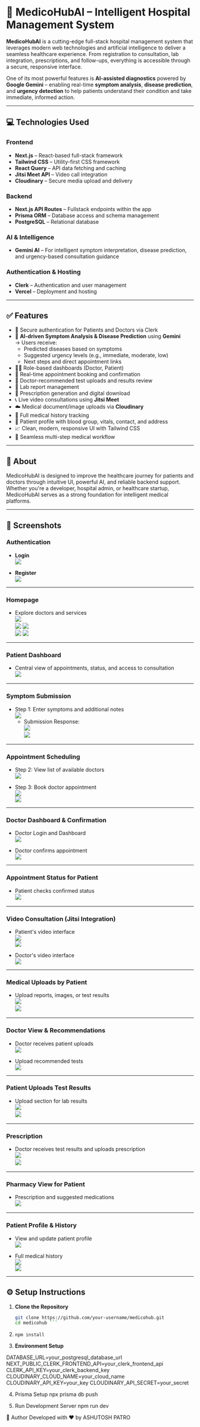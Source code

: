<!-- This is a [Next.js](https://nextjs.org) project bootstrapped with [`create-next-app`](https://nextjs.org/docs/app/api-reference/cli/create-next-app).

## Getting Started

First, run the development server:

```bash
npm run dev
# or
yarn dev
# or
pnpm dev
# or
bun dev
```

Open [http://localhost:3000](http://localhost:3000) with your browser to see the result.

You can start editing the page by modifying `app/page.tsx`. The page auto-updates as you edit the file.

This project uses [`next/font`](https://nextjs.org/docs/app/building-your-application/optimizing/fonts) to automatically optimize and load [Geist](https://vercel.com/font), a new font family for Vercel.

## Learn More

To learn more about Next.js, take a look at the following resources:

- [Next.js Documentation](https://nextjs.org/docs) - learn about Next.js features and API.
- [Learn Next.js](https://nextjs.org/learn) - an interactive Next.js tutorial.

You can check out [the Next.js GitHub repository](https://github.com/vercel/next.js) - your feedback and contributions are welcome!

## Deploy on Vercel

The easiest way to deploy your Next.js app is to use the [Vercel Platform](https://vercel.com/new?utm_medium=default-template&filter=next.js&utm_source=create-next-app&utm_campaign=create-next-app-readme) from the creators of Next.js.

Check out our [Next.js deployment documentation](https://nextjs.org/docs/app/building-your-application/deploying) for more details. -->

# 🏥 MedicoHubAI – Intelligent Hospital Management System

**MedicoHubAI** is a cutting-edge full-stack hospital management system that leverages modern web technologies and artificial intelligence to deliver a seamless healthcare experience. From registration to consultation, lab integration, prescriptions, and follow-ups, everything is accessible through a secure, responsive interface.

One of its most powerful features is **AI-assisted diagnostics** powered by **Google Gemini** – enabling real-time **symptom analysis**, **disease prediction**, and **urgency detection** to help patients understand their condition and take immediate, informed action.

---

## 💻 Technologies Used

### Frontend
- **Next.js** – React-based full-stack framework
- **Tailwind CSS** – Utility-first CSS framework
- **React Query** – API data fetching and caching
- **Jitsi Meet API** – Video call integration
- **Cloudinary** – Secure media upload and delivery

### Backend
- **Next.js API Routes** – Fullstack endpoints within the app
- **Prisma ORM** – Database access and schema management
- **PostgreSQL** – Relational database

### AI & Intelligence
- **Gemini AI** – For intelligent symptom interpretation, disease prediction, and urgency-based consultation guidance

### Authentication & Hosting
- **Clerk** – Authentication and user management
- **Vercel** – Deployment and hosting

---

## ✅ Features

- 🔐 Secure authentication for Patients and Doctors via Clerk
- 🧠 **AI-driven Symptom Analysis & Disease Prediction** using **Gemini**  
  → Users receive:
  - Predicted diseases based on symptoms  
  - Suggested urgency levels (e.g., immediate, moderate, low)  
  - Next steps and direct appointment links  
- 🧑‍⚕️ Role-based dashboards (Doctor, Patient)
- 📅 Real-time appointment booking and confirmation
- 📝 Doctor-recommended test uploads and results review
- 🧪 Lab report management
- 📄 Prescription generation and digital download
- 📞 Live video consultations using **Jitsi Meet**
- ☁️ Medical document/image uploads via **Cloudinary**
- 🧾 Full medical history tracking
- 🧑 Patient profile with blood group, vitals, contact, and address
- 📈 Clean, modern, responsive UI with Tailwind CSS
- 🔄 Seamless multi-step medical workflow

---

## 🙌 About

MedicoHubAI is designed to improve the healthcare journey for patients and doctors through intuitive UI, powerful AI, and reliable backend support. Whether you're a developer, hospital admin, or healthcare startup, MedicoHubAI serves as a strong foundation for intelligent medical platforms.

---


## 📸 Screenshots



### Authentication

- **Login**  
  ![](./public/image-2.png)

- **Register**  
  ![](./public/image-3.png)

---

### Homepage

- Explore doctors and services  
  ![](./public/image-4.png)  
  ![](./public/image-5.png)
   ![](./public/image-31.png)  
  ![](./public/image-32.png)
 ![](./public/image-33.png)
---

### Patient Dashboard

- Central view of appointments, status, and access to consultation  
  ![](./public/image-6.png)

---

### Symptom Submission

- Step 1: Enter symptoms and additional notes  
  ![](./public/image-9.png)  
  - Submission Response:  
  ![](./public/image-10.png)  
  ![](./public/image-11.png)

---

### Appointment Scheduling

- Step 2: View list of available doctors  
  ![](./public/image-7.png)

- Step 3: Book doctor appointment  
  ![](./public/image-8.png)  
  ![](./public/image-12.png)

---

### Doctor Dashboard & Confirmation

- Doctor Login and Dashboard  
  ![](./public/image-13.png)

- Doctor confirms appointment  
  ![](./public/image-14.png)

---

### Appointment Status for Patient

- Patient checks confirmed status  
  ![](./public/image-15.png)

---

### Video Consultation (Jitsi Integration)

- Patient's video interface  
  ![](./public/image-16.png)  
  ![](./public/image-17.png)

- Doctor's video interface  
  ![](./public/image-25.png)

---

### Medical Uploads by Patient

- Upload reports, images, or test results  
  ![](./public/image-18.png)  
  ![](./public/image-19.png)

---

### Doctor View & Recommendations

- Doctor receives patient uploads  
  ![](./public/image-20.png)

- Upload recommended tests  
  ![](./public/image-21.png)

---

### Patient Uploads Test Results

- Upload section for lab results  
  ![](./public/image-22.png)  
  ![](./public/image-23.png)

---

### Prescription

- Doctor receives test results and uploads prescription  
  ![](./public/image-24.png)  
  ![](./public/image-26.png)

---

### Pharmacy View for Patient

- Prescription and suggested medications  
  ![](./public/image-27.png)

---

### Patient Profile & History

- View and update patient profile  
  ![](./public/image-28.png)

- Full medical history  
  ![](./public/image-29.png)  
  ![](./public/image-30.png)

---




## ⚙️ Setup Instructions

1. **Clone the Repository**
   ```bash
   git clone https://github.com/your-username/medicohub.git
   cd medicohub ```

2. ```npm install```

3. **Environment Setup**
    
DATABASE_URL=your_postgresql_database_url
NEXT_PUBLIC_CLERK_FRONTEND_API=your_clerk_frontend_api
CLERK_API_KEY=your_clerk_backend_key
CLOUDINARY_CLOUD_NAME=your_cloud_name
CLOUDINARY_API_KEY=your_key
CLOUDINARY_API_SECRET=your_secret

4. Prisma Setup
npx prisma db push

5. Run Development Server
npm run dev


🙌 Author
Developed with ❤️ by ASHUTOSH PATRO

